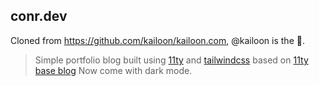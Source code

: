 ## conr.dev

Cloned from https://github.com/kailoon/kailoon.com, @kailoon is the 🐐.

> Simple portfolio blog built using [11ty](https://www.11ty.dev/) and [tailwindcss](http://tailwindcss.com/) based on [11ty base blog](https://github.com/11ty/eleventy-base-blog) Now come with dark mode.
